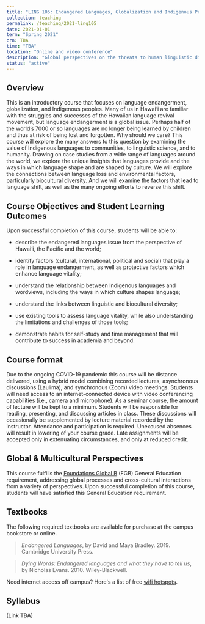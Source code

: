 ```yaml
---
title: "LING 105: Endangered Languages, Globalization and Indigenous Peoples"
collection: teaching
permalink: /teaching/2021-ling105
date: 2021-01-01
term: "Spring 2021"
crn: TBA
time: "TBA"
location: "Online and video conference"
description: "Global perspectives on the threats to human linguistic diversity; the value of linguistic diversity to communities, linguistic science and humanity; and efforts being undertaken to reclaim Indigenous languages."
status: "active"
---
```



## Overview
This is an introductory course that focuses on language endangerment, globalization, and Indigenous peoples. Many of us in Hawai‘i are familiar with the struggles and successes of the Hawaiian language revival movement, but language endangerment is a global issue. Perhaps half of the world’s 7000 or so languages are no longer being learned by children and thus at risk of being lost and forgotten. Why should we care? This course will explore the many answers to this question by examining the value of Indigenous languages to communities, to linguistic science, and to humanity. Drawing on case studies from a wide range of languages around the world, we explore the unique insights that languages provide and the ways in which language shape and are shaped by culture. We will explore the connections between language loss and environmental factors, particularly biocultural diversity. And we will examine the factors that lead to language shift, as well as the many ongoing efforts to reverse this shift.

## Course Objectives and Student Learning Outcomes
Upon successful completion of this course, students will be able to:

* describe the endangered languages issue from the perspective of Hawai‘i, the Pacific and the world;

* identify factors (cultural, international, political and social) that play a role in language endangerment, as well as protective factors which enhance language vitality;

* understand the relationship between Indigenous languages and wordviews, including the ways in which culture shapes language;

* understand the links between linguistic and biocultural diversity;

* use existing tools to assess language vitality, while also understanding the limitations and challenges of those tools;

* demonstrate habits for self-study and time management that will contribute to success in academia and beyond.

## Course format 

Due to the ongoing COVID-19 pandemic this course will be distance delivered, using a hybrid model combining recorded lectures, asynchronous discussions (Laulima), and synchronous (Zoom)  video meetings. Students will need access to an internet-connected device with video conferencing capabilities (i.e., camera and microphone). 
As a seminar course, the amount of  lecture will be kept to a minimum. Students will be responsible for reading, presenting, and discussing articles in class. These discussions will occasionally be supplemented by lecture material recorded by the instructor. Attendance and participation is required. Unexcused absences will result in lowering of your course grade. Late assignments will be accepted only in extenuating circumstances, and only at reduced credit. 


## Global & Multicultural Perspectives
This course fulfills the [Foundations Global B](https://manoa.hawaii.edu/gened/req/foundations/) (FGB) General Education requirement, addressing global processes and cross-cultural interactions from a variety of perspectives.  Upon successful completion of this course, students will have satisfied this General Education requirement.

## Textbooks

The following required textbooks are available for purchase at the campus bookstore or online.

> *Endangered Languages*, by David and Maya Bradley. 2019. Cambridge University Press.

> *Dying Words: Endangered languages and what they have to tell us*, by Nicholas Evans. 2010. Wiley-Blackwell.




Need internet access off campus? Here's a list of free [wifi hotspots](https://www.wifimap.io/2988-honolulu-free-wifi/map).

## Syllabus
(Link TBA)

